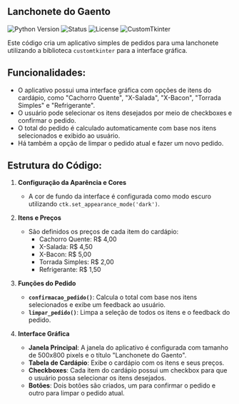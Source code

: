 
## Lanchonete do Gaento

![Python Version](https://img.shields.io/badge/python-3.x-blue.svg)
![Status](https://img.shields.io/badge/status-Completed-green.svg)
![License](https://img.shields.io/badge/license-MIT-blue.svg)
![CustomTkinter](https://img.shields.io/badge/CustomTkinter-%E2%9C%94-brightgreen.svg)


Este código cria um aplicativo simples de pedidos para uma lanchonete utilizando a biblioteca `customtkinter` para a interface gráfica.

## Funcionalidades:
- O aplicativo possui uma interface gráfica com opções de itens do cardápio, como "Cachorro Quente", "X-Salada", "X-Bacon", "Torrada Simples" e "Refrigerante".
- O usuário pode selecionar os itens desejados por meio de checkboxes e confirmar o pedido.
- O total do pedido é calculado automaticamente com base nos itens selecionados e exibido ao usuário.
- Há também a opção de limpar o pedido atual e fazer um novo pedido.

## Estrutura do Código:
1. **Configuração da Aparência e Cores**
   - A cor de fundo da interface é configurada como modo escuro utilizando `ctk.set_appearance_mode('dark')`.
   
2. **Itens e Preços**
   - São definidos os preços de cada item do cardápio:
     - Cachorro Quente: R$ 4,00
     - X-Salada: R$ 4,50
     - X-Bacon: R$ 5,00
     - Torrada Simples: R$ 2,00
     - Refrigerante: R$ 1,50

3. **Funções do Pedido**
   - **`confirmacao_pedido()`**: Calcula o total com base nos itens selecionados e exibe um feedback ao usuário.
   - **`limpar_pedido()`**: Limpa a seleção de todos os itens e o feedback do pedido.

4. **Interface Gráfica**
   - **Janela Principal**: A janela do aplicativo é configurada com tamanho de 500x800 pixels e o título "Lanchonete do Gaento".
   - **Tabela de Cardápio**: Exibe o cardápio com os itens e seus preços.
   - **Checkboxes**: Cada item do cardápio possui um checkbox para que o usuário possa selecionar os itens desejados.
   - **Botões**: Dois botões são criados, um para confirmar o pedido e outro para limpar o pedido atual.


